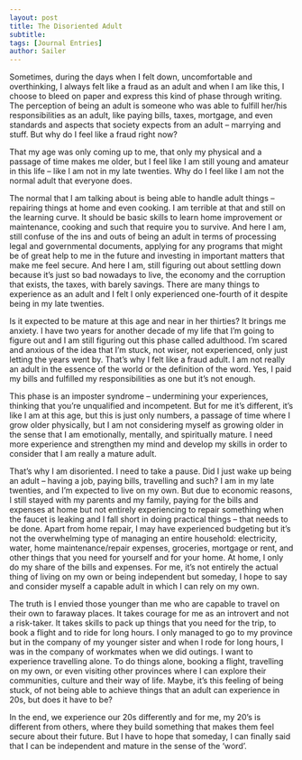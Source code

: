```yaml
---
layout: post
title: The Disoriented Adult 
subtitle: 
tags: [Journal Entries]
author: Sailer
--- 
```

Sometimes, during the days when I felt down, uncomfortable and overthinking, I always felt like a fraud as an adult and when I am like this, I choose to bleed on paper and express this kind of phase through writing. The perception of being an adult is someone who was able to fulfill her/his responsibilities as an adult, like paying bills, taxes, mortgage, and even standards and aspects that society expects from an adult – marrying and stuff. But why do I feel like a fraud right now? 

That my age was only coming up to me, that only my physical and a passage of time makes me older, but I feel like I am still young and amateur in this life – like I am not in my late twenties. Why do I feel like I am not the normal adult that everyone does. 

The normal that I am talking about is being able to handle adult things – repairing things at home and even cooking. I am terrible at that and still on the learning curve. It should be basic skills to learn home improvement or maintenance, cooking and such that require you to survive. And here I am, still confuse of the ins and outs of being an adult in terms of processing legal and governmental documents, applying for any programs that might be of great help to me in the future and investing in important matters that make me feel secure. And here I am, still figuring out about settling down because it’s just so bad nowadays to live, the economy and the corruption that exists, the taxes, with barely savings. There are many things to experience as an adult and I felt I only experienced one-fourth of it despite being in my late twenties. 

Is it expected to be mature at this age and near in her thirties? It brings me anxiety. I have two years for another decade of my life that I’m going to figure out and I am still figuring out this phase called adulthood. I’m scared and anxious of the idea that I’m stuck, not wiser, not experienced, only just letting the years went by. That’s why I felt like a fraud adult. I am not really an adult in the essence of the world or the definition of the word. Yes, I paid my bills and fulfilled my responsibilities as one but it’s not enough. 

This phase is an imposter syndrome – undermining your experiences, thinking that you’re unqualified and incompetent. 
But for me it’s different, it’s like I am at this age, but this is just only numbers, a passage of time where I grow older physically, but I am not considering myself as growing older in the sense that I am emotionally, mentally, and spiritually mature. I need more experience and strengthen my mind and develop my skills in order to consider that I am really a mature adult. 

That’s why I am disoriented. I need to take a pause. Did I just wake up being an adult – having a job, paying bills, travelling and such? I am in my late twenties, and I’m expected to live on my own. But due to economic reasons, I still stayed with my parents and my family, paying for the bills and expenses at home but not entirely experiencing to repair something when the faucet is leaking and I fall short in doing practical things – that needs to be done. Apart from home repair, I may have experienced budgeting but it’s not the overwhelming type of managing an entire household: electricity, water, home maintenance/repair expenses, groceries, mortgage or rent, and other things that you need for yourself and for your home. At home, I only do my share of the bills and expenses. For me, it’s not entirely the actual thing of living on my own or being independent but someday, I hope to say and consider myself a capable adult in which I can rely on my own. 

The truth is I envied those younger than me who are capable to travel on their own to faraway places. It takes courage for me as an introvert and not a risk-taker. It takes skills to pack up things that you need for the trip, to book a flight and to ride for long hours. I only managed to go to my province but in the company of my younger sister and when I rode for long hours, I was in the company of workmates when we did outings. I want to experience travelling alone. To do things alone, booking a flight, travelling on my own, or even visiting other provinces where I can explore their communities, culture and their way of life. Maybe, it’s this feeling of being stuck, of not being able to achieve things that an adult can experience in 20s, but does it have to be?

In the end, we experience our 20s differently and for me, my 20’s is different from others, where they build something that makes them feel secure about their future. But I have to hope that someday, I can finally said that I can be independent and mature in the sense of the ‘word’. 

